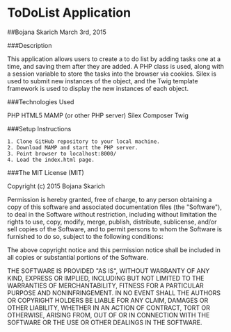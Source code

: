# ToDoList Application

##Bojana Skarich March 3rd, 2015

###Description

This application allows users to create a to do list by adding tasks one at a time, and saving them after they are added. A PHP class is used, along with a session variable to store the tasks into the browser via cookies. Silex is used to submit new instances of the object, and the Twig template framework is used to display the new instances of each object.

###Technologies Used

PHP 
HTML5 
MAMP (or other PHP server)
Silex
Composer
Twig

###Setup Instructions

    1. Clone GitHub repository to your local machine.
    2. Download MAMP and start the PHP server.
    3. Point browser to localhost:8000/
    4. Load the index.html page.

###The MIT License (MIT)

Copyright (c) 2015 Bojana Skarich

Permission is hereby granted, free of charge, to any person obtaining a copy of this software and associated documentation files (the "Software"), to deal in the Software without restriction, including without limitation the rights to use, copy, modify, merge, publish, distribute, sublicense, and/or sell copies of the Software, and to permit persons to whom the Software is furnished to do so, subject to the following conditions:

The above copyright notice and this permission notice shall be included in all copies or substantial portions of the Software.

THE SOFTWARE IS PROVIDED "AS IS", WITHOUT WARRANTY OF ANY KIND, EXPRESS OR IMPLIED, INCLUDING BUT NOT LIMITED TO THE WARRANTIES OF MERCHANTABILITY, FITNESS FOR A PARTICULAR PURPOSE AND NONINFRINGEMENT. IN NO EVENT SHALL THE AUTHORS OR COPYRIGHT HOLDERS BE LIABLE FOR ANY CLAIM, DAMAGES OR OTHER LIABILITY, WHETHER IN AN ACTION OF CONTRACT, TORT OR OTHERWISE, ARISING FROM, OUT OF OR IN CONNECTION WITH THE SOFTWARE OR THE USE OR OTHER DEALINGS IN THE SOFTWARE.
